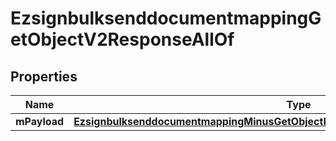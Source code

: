 
# EzsignbulksenddocumentmappingGetObjectV2ResponseAllOf

## Properties
Name | Type | Description | Notes
------------ | ------------- | ------------- | -------------
**mPayload** | [**EzsignbulksenddocumentmappingMinusGetObjectMinusV2MinusResponseMinusMPayload**](EzsignbulksenddocumentmappingMinusGetObjectMinusV2MinusResponseMinusMPayload.md) |  | 



